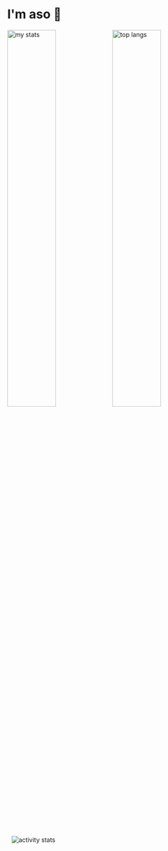 # I'm aso 👋

<img alt="my stats" align="left" width="47%" src="https://github-readme-stats.vercel.app/api?username=aso-off&show_icons=true&theme=dracula"/>
<img alt="top langs" align="left" width="47%" src="https://github-readme-stats.vercel.app/api/top-langs/?username=aso-off&layout=compact&theme=dracula"/>
<img alt="activity stats" style="padding: 10px" src="http://github-profile-summary-cards.vercel.app/api/cards/profile-details?username=aso-off&theme=dracula"/>
